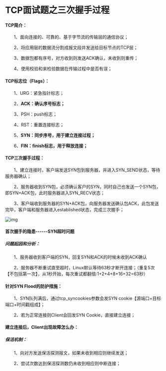 # TCP面试题之三次握手过程



#### TCP简介：

　　1、面向连接的、可靠的、基于字节流的传输层的通信协议；

　　2、将应用层的数据流分割成报文段并发送给目标节点的TCP层；

　　3、数据包都有序号，对方收到则发送ACK确认，未收到则重传；

　　4、使用校验和来检验数据在传输过程中是否有误；

#### TCP标志位（Flags）：

　　1、URG：紧急指针标志；

　　2、**ACK：确认序号标志；**

　　3、PSH：push标志；

　　4、RST：重置连接标志；

　　5、**SYN：同步序号，用于建立连接过程；**

　　6、**FIN：finish标志，用于释放连接；**

#### TCP三次握手过程：

　　1、建立连接时，客户端发送SYN包到服务器，并进入SYN_SEND状态，等待服务器确认；

　　2、服务器收到SYN包，必须确认客户的SYN，同时自己也发送一个SYN包，即SYN+ACK包，此时服务器进入SYN_RECV状态；

　　3、客户端收到服务器的SYN+ACK包，向服务器发送确认包ACK，此包发送完毕，客户端和服务器进入established状态，完成三次握手；

![img](https://img2018.cnblogs.com/blog/943267/201903/943267-20190304200844875-1118887937.png)

#### 首次握手的隐患------SYN超时问题

##### 问题起因和分析：

　　1、服务器收到客户端的SYN，回复SYN和ACK的时候未收到ACK确认

　　2、服务器不断重试直至超时，Linux默认等待63秒才断开连接；（重复5次【不包括第一次】，从1秒开始，每次重试都翻倍:1+2+4+8+16+32=63秒）

#### 针对SYN Flood的防护措施：

　　1、SYN队列满后，通过tcp_syncookies参数会发SYN cookie【源端口+目标端口+时间戳组成】；

　　2、若为正常连接则Client会回发SYN Cookie，直接建立连接；

####  建立连接后，Client出现故障怎么办：

##### 保活机制：

　　1、向对方发送保活探测报文，如果未收到相应则继续发送；

　　2、尝试次数达到保活探测数仍未收到相应则中断连接；